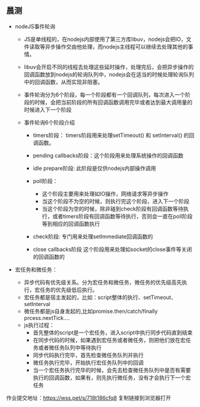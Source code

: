 ## 晨测
- nodeJS事件轮询
    - JS是单线程的，在nodejs内部使用了第三方库libuv，nodejs会把IO，文件读取等异步操作交由他处理，而nodejs主线程可以继续去处理其他的事情。

    - libuv会开启不同的线程去处理这些延时操作，处理完后，会把异步操作的回调函数放到nodejs的轮询队列中，nodejs会在适当的时候处理轮询队列中的回调函数，从而实现非阻塞。

    - 事件轮询分为6个阶段，每一个阶段都有一个回调队列，每次进入一个阶段的时候，会把当前阶段的所有回调函数调用完毕或者达到最大调用量的时候进入下一个阶段

    - 事件轮询6个阶段介绍
        - timers阶段：
            timers阶段用来处理setTimeout() 和 setInterval() 的回调函数。

        - pending callbacks阶段：这个阶段用来处理系统操作的回调函数

        - idle prepare阶段: 此阶段是仅供nodejs内部操作调用

        - poll阶段：
            - 这个阶段主要用来处理如IO操作，网络请求等异步操作
            - 当这个阶段不为空的时候，则执行完这个阶段，进入下一个阶段
            - 当这个阶段为空的时候，除非碰到check阶段有回调函数等待执行，或者timers阶段有回调函数等待执行，否则会一直在poll阶段等到相应的回调函数执行

        - check阶段:
            专门用来处理setImmediate回调函数的

        - close callbacks阶段
            这个阶段用来处理如socket的close事件等关闭的回调函数的

- 宏任务和微任务：
    - 异步代码有优先级关系。分为宏任务和微任务，微任务的优先级高先执行，宏任务的优先级低后执行。
    - 宏任务都是宿主发起的，比如：script整体的执行、setTimeout、setInterval
    - 微任务都是js自身发起的,比如promise.then/catch/finally  prcess.nextTick....
    - js执行过程：
        - 首先整体的script是一个宏任务，进入script中执行同步代码直到结束
        - 在同步代码的时候，如果遇到宏任务或者微任务，则把他们放在宏任务或者微任务队列中等待执行
        - 同步代码执行完毕，首先检查微任务队列并执行
        - 微任务执行完毕，开始执行宏任务队列中的回调
        - 当一个宏任务执行完毕的时候，会先去检查微任务队列中是否有需要执行的回调函数，如果有，则先执行微任务，没有才会执行下一个宏任务


作业提交地址：https://wss.pet/s/718t186cfq8 复制链接到浏览器打开